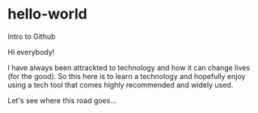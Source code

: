 # hello-world
Intro to Github

Hi everybody!

I have always been attrackted to technology and how it can change lives (for the good). So this here is to learn a technology and hopefully enjoy using a tech tool that comes highly recommended and widely used.

Let's see where this road goes...
